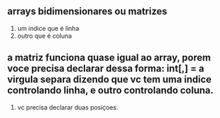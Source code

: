 ## arrays bidimensionares ou matrizes

1. um indice que é linha
2. outro que é coluna

## a matriz funciona quase igual ao array, porem voce precisa declarar dessa forma: int[,] = a virgula separa dizendo que vc tem uma indice controlando linha, e outro controlando coluna.

1. vc precisa declarar duas posiçoes.